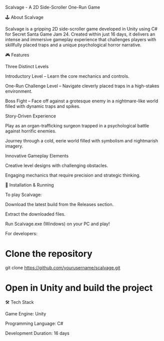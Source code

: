 Scalvage - A 2D Side-Scroller One-Run Game

🕹️ About Scalvage

Scalvage is a gripping 2D side-scroller game developed in Unity using C# for Secret Santa Game Jam 24. Created within just 16 days, it delivers an intense and immersive gameplay experience that challenges players with skillfully placed traps and a unique psychological horror narrative.

🎮 Features

Three Distinct Levels

Introductory Level – Learn the core mechanics and controls.

One-Run Challenge Level – Navigate cleverly placed traps in a high-stakes environment.

Boss Fight – Face off against a grotesque enemy in a nightmare-like world filled with dynamic traps and spikes.

Story-Driven Experience

Play as an organ-trafficking surgeon trapped in a psychological battle against horrific enemies.

Journey through a cold, eerie world filled with symbolism and nightmarish imagery.

Innovative Gameplay Elements

Creative level designs with challenging obstacles.

Engaging mechanics that require precision and strategic thinking.

🚀 Installation & Running

To play Scalvage:

Download the latest build from the Releases section.

Extract the downloaded files.

Run Scalvage.exe (Windows) on your PC and play!

For developers:

# Clone the repository
git clone https://github.com/yourusername/scalvage.git

# Open in Unity and build the project

🛠️ Tech Stack

Game Engine: Unity

Programming Language: C#

Development Duration: 16 days
